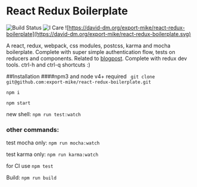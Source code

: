 # React Redux Boilerplate
![Build Status](https://travis-ci.org/export-mike/react-redux-boilerplate.svg)
![I Care](https://icarebadge.com/ICARE-black.png)
![https://david-dm.org/export-mike/react-redux-boilerplate](https://david-dm.org/export-mike/react-redux-boilerplate.svg)

A react, redux, webpack, css modules, postcss, karma and mocha boilerplate. Complete with super simple authentication flow, tests on reducers and components. Related to [blogpost](http://pebblecode.com/blog/react-redux-unit-testing/). Complete with redux dev tools. ctrl-h and ctrl-q shortcuts :)

##Installation
####npm3 and node v4+ required
``` git clone git@github.com:export-mike/react-redux-boilerplate.git```

```npm i ```

``` npm start ```

new shell:
``` npm run test:watch ```

### other commands:
test mocha only:
``` npm run mocha:watch ```

test karma only: 
``` npm run karma:watch ```

for CI use ```npm test ```

Build:
``` npm run build ```



